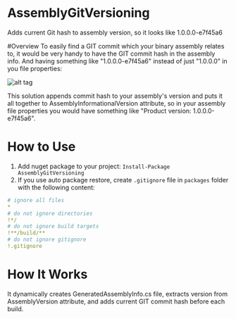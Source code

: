 # AssemblyGitVersioning
Adds current Git hash to assembly version, so it looks like 1.0.0.0-e7f45a6

#Overview
To easily find a GIT commit which your binary assembly relates to, it would be very handy to have the GIT commit hash in the assembly info. And having something like "1.0.0.0-e7f45a6" instead of just "1.0.0.0" in you file properties:

![alt tag](http://1.bp.blogspot.com/-V94BKt5Y4C8/Ut2qhROGYPI/AAAAAAAACQY/h7iRUZkutgM/s1600/Properties.png)

This solution appends commit hash to your assembly's version and puts it all together to AssemblyInformationalVersion attribute, so in your assembly file properties you would have something like "Product version: 1.0.0.0-e7f45a6".

# How to Use
1. Add nuget package to your project:
`Install-Package AssemblyGitVersioning`
2. If you use auto package restore, create `.gitignore` file in `packages` folder with the following content:
```yaml
# ignore all files
*
# do not ignore directories
!*/
# do not ignore build targets
!**/build/**
# do not ignore gitignore
!.gitignore
```

# How It Works
It dynamically creates GeneratedAssemblyInfo.cs file, extracts version from AssemblyVersion attribute, and adds current GIT commit hash before each build.
